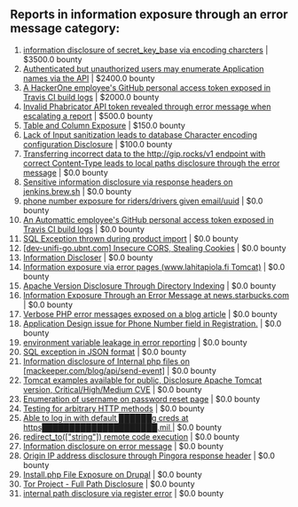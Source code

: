 ## Reports in information exposure through an error message category:
1. [information disclosure of secret_key_base via encoding charcters](https://hackerone.com/reports/460545) | $3500.0 bounty
2. [Authenticated but unauthorized users may enumerate Application names via the API](https://hackerone.com/reports/1916583) | $2400.0 bounty
3. [A HackerOne employee's GitHub personal access token exposed in Travis CI build logs](https://hackerone.com/reports/215625) | $2000.0 bounty
4. [Invalid Phabricator API token revealed through error message when escalating a report](https://hackerone.com/reports/335123) | $500.0 bounty
5. [Table and Column Exposure](https://hackerone.com/reports/218898) | $150.0 bounty
6. [Lack of Input sanitization leads to database Character encoding configuration Disclosure](https://hackerone.com/reports/866271) | $100.0 bounty
7. [Transferring incorrect data to the http://gip.rocks/v1 endpoint with correct Content-Type leads to local paths disclosure through the error message](https://hackerone.com/reports/219601) | $0.0 bounty
8. [Sensitive information disclosure via response headers on jenkins.brew.sh](https://hackerone.com/reports/222063) | $0.0 bounty
9. [phone number exposure for riders/drivers given email/uuid](https://hackerone.com/reports/225243) | $0.0 bounty
10. [An Automattic employee's GitHub personal access token exposed in Travis CI build logs](https://hackerone.com/reports/218264) | $0.0 bounty
11. [SQL Exception thrown during product import](https://hackerone.com/reports/237597) | $0.0 bounty
12. [[dev-unifi-go.ubnt.com] Insecure CORS, Stealing Cookies](https://hackerone.com/reports/219014) | $0.0 bounty
13. [Information Discloser](https://hackerone.com/reports/260645) | $0.0 bounty
14. [Information exposure via error pages (www.lahitapiola.fi Tomcat)](https://hackerone.com/reports/304708) | $0.0 bounty
15. [Apache Version Disclosure Through Directory Indexing](https://hackerone.com/reports/460956) | $0.0 bounty
16. [Information Exposure Through an Error Message at news.starbucks.com](https://hackerone.com/reports/482707) | $0.0 bounty
17. [Verbose PHP error messages exposed on a blog article](https://hackerone.com/reports/439174) | $0.0 bounty
18. [Application Design issue for Phone Number field in Registration.](https://hackerone.com/reports/642847) | $0.0 bounty
19. [environment variable leakage in error reporting](https://hackerone.com/reports/526258) | $0.0 bounty
20. [SQL exception in JSON format](https://hackerone.com/reports/225098) | $0.0 bounty
21. [Information disclosure of Internal php files on [mackeeper.com/blog/api/send-event]](https://hackerone.com/reports/833836) | $0.0 bounty
22. [Tomcat examples available for public, Disclosure Apache Tomcat version, Critical/High/Medium CVE](https://hackerone.com/reports/874427) | $0.0 bounty
23. [Enumeration of username on password reset page](https://hackerone.com/reports/806151) | $0.0 bounty
24. [Testing for arbitrary HTTP methods](https://hackerone.com/reports/775560) | $0.0 bounty
25. [Able to log in with default ██████g creds at  https█████████████████████.mil ](https://hackerone.com/reports/710813) | $0.0 bounty
26. [redirect_to(["string"]) remote code execution](https://hackerone.com/reports/1106652) | $0.0 bounty
27. [Information disclosure on error message](https://hackerone.com/reports/1385844) | $0.0 bounty
28. [Origin IP address disclosure through Pingora response header](https://hackerone.com/reports/1803659) | $0.0 bounty
29. [Install.php File Exposure on Drupal](https://hackerone.com/reports/1844674) | $0.0 bounty
30. [Tor Project - Full Path Disclosure](https://hackerone.com/reports/269426) | $0.0 bounty
31. [internal path disclosure via register error](https://hackerone.com/reports/2213381) | $0.0 bounty